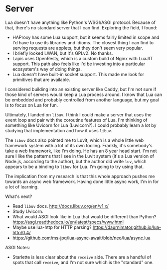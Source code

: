 Server
======

Lua doesn't have anything like Python's WSGI/ASGI protocol.
Because of that, there's no standard server that I can find.
Exploring the field,
I found:

* HAProxy has some Lua support, but it seems fairly limited in scope
  and I'd have to use its libraries and idioms.
  The closest thing I can find to serving requests are applets,
  but they don't seem very popular.
* I briefly looked LWAN, but it's GPLv2. No thanks.
* Lapis uses OpenResty, which is a custom build of Nginx with LuaJIT support.
  This path also feels like I'd be investing into a particular ecosystem's way
  of doing things.
* Lua doesn't have built-in socket support.
  This made me look for primitives that are available.

I considered building into an existing server like Caddy,
but I'm not sure if those kind of servers would keep a Lua process around.
I know that Lua can be embedded and probably controlled from another language,
but my goal is to focus on Lua for fun.

Ultimately, I landed on `libuv`.
I think I could make a server that uses the event loop
and pair with the coroutine features of Lua.
I'm thinking of something like Uvicorn for Lua (Luvicorn?).
I could probably learn a lot by studying that implementation
and how it uses `libuv`.

The `libuv` docs also pointed me to Luvit,
which is a whole little web framework system with a lot of its own tooling.
Frankly, it's somebody's take a web framework, like I'm doing.
He has an 8 year head start.
I'm not sure I like the patterns that I see in the Luvit system
(it's a Lua version of Node.js, according to the author),
but the author did write `luv`,
which appears to be a binding to `libuv` for Lua.
I'm going to try using that.

The implication from my research is that this whole approach pushes me
towards an async web framework.
Having done little async work, I'm in for a lot of learning.

What's next?

* Read `libuv` docs.
  http://docs.libuv.org/en/v1.x/
* Study Uvicorn.
 * What would ASGI look like in Lua that would be different than Python?
   https://asgi.readthedocs.io/en/latest/specs/www.html
* Maybe use lua-http for HTTP parsing?
  https://daurnimator.github.io/lua-http/0.4/
* https://github.com/ms-jpq/lua-async-await/blob/neo/lua/async.lua

ASGI Notes:

* Starlette is less clear about the `receive` side.
  There are a handful of spots that call `receive`,
  and I'm not sure which is the "standard" one.
